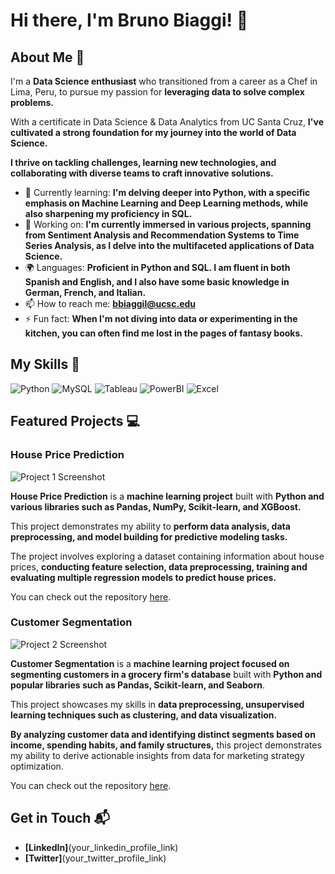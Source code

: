 # Hi there, I'm Bruno Biaggi! 👋

## About Me 🚀

I'm a **Data Science enthusiast** who transitioned from a career as a Chef in Lima, Peru, to pursue my passion for **leveraging data to solve complex problems.** 

With a certificate in Data Science & Data Analytics from UC Santa Cruz, **I've cultivated a strong foundation for my journey into the world of Data Science.**

**I thrive on tackling challenges, learning new technologies, and collaborating with diverse teams to craft innovative solutions.**

- 🌱 Currently learning: **I'm delving deeper into Python, with a specific emphasis on Machine Learning and Deep Learning methods, while also sharpening my proficiency in SQL.**
- 🔭 Working on: **I'm currently immersed in various projects, spanning from Sentiment Analysis and Recommendation Systems to Time Series Analysis, as I delve into the multifaceted applications of Data Science.**
- 🌍 Languages: **Proficient in Python and SQL. I am fluent in both Spanish and English, and I also have some basic knowledge in German, French, and Italian.**
- 📫 How to reach me: **bbiaggil@ucsc.edu**
- ⚡ Fun fact: **When I'm not diving into data or experimenting in the kitchen, you can often find me lost in the pages of fantasy books.**

## My Skills 🧠

![Python](https://img.shields.io/badge/Python-FFD43B?style=for-the-badge&logo=python&logoColor=blue)
![MySQL](https://img.shields.io/badge/MySQL-005C84?style=for-the-badge&logo=mysql&logoColor=white)
![Tableau](https://img.shields.io/badge/Tableau-E97627?style=for-the-badge&logo=Tableau&logoColor=white)
![PowerBI](https://img.shields.io/badge/PowerBI-F2C811?style=for-the-badge&logo=Power%20BI&logoColor=white)
![Excel](https://img.shields.io/badge/Microsoft_Excel-217346?style=for-the-badge&logo=microsoft-excel&logoColor=white)

## Featured Projects 💻

### House Price Prediction

![Project 1 Screenshot](project_1_screenshot_url)

**House Price Prediction** is a **machine learning project** built with **Python and various libraries such as Pandas, NumPy, Scikit-learn, and XGBoost.**

This project demonstrates my ability to **perform data analysis, data preprocessing, and model building for predictive modeling tasks.**

The project involves exploring a dataset containing information about house prices, **conducting feature selection, data preprocessing, training and evaluating multiple regression models to predict house prices.** 

You can check out the repository [here](project_1_repository_link).

### Customer Segmentation

![Project 2 Screenshot](project_2_screenshot_url)

**Customer Segmentation** is a **machine learning project focused on segmenting customers in a grocery firm's database** built with **Python and popular libraries such as Pandas, Scikit-learn, and Seaborn**.

This project showcases my skills in **data preprocessing, unsupervised learning techniques such as clustering, and data visualization.**

**By analyzing customer data and identifying distinct segments based on income, spending habits, and family structures,** this project demonstrates my ability to derive actionable insights from data for marketing strategy optimization.

You can check out the repository [here](project_2_repository_link).

## Get in Touch 📬

- **[LinkedIn]**(your_linkedin_profile_link)
- **[Twitter]**(your_twitter_profile_link)

<!---
bbiaggi88/bbiaggi88 is a ✨ special ✨ repository because its `README.md` (this file) appears on your GitHub profile.
You can click the Preview link to take a look at your changes.
--->
